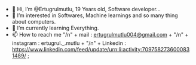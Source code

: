 - 👋 Hi, I’m @Ertugrulmutlu, 19 Years old, Software developer...
- 👀 I’m interested in Softwares, Machine learnings and so many thing about computers.
- 🌱 I’m currently learning Everything.
- 📫 How to reach me "/n" + mail : ertugrulmutlu004@gmail.com + "/n" + instagram : ertugrul._.mutlu + "/n" + Linkedin : https://www.linkedin.com/feed/update/urn:li:activity:7097582736000831489/ ;

<!---
Ertugrulmutlu/Ertugrulmutlu is a ✨ special ✨ repository because its `README.md` (this file) appears on your GitHub profile.
You can click the Preview link to take a look at your changes.
--->
